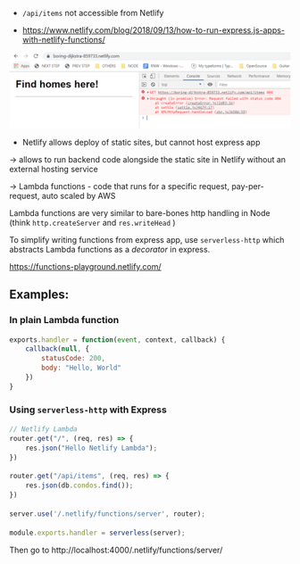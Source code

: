   + `/api/items` not accessible from Netlify 

  + https://www.netlify.com/blog/2018/09/13/how-to-run-express.js-apps-with-netlify-functions/

![](screens/2019-09-08-19-18-37.png)

* Netlify allows deploy of static sites, but cannot host express app

-> allows to run backend code alongside the static site in Netlify
without an external hosting service

-> Lambda functions - code that runs for a specific request, 
pay-per-request, auto scaled by AWS

Lambda functions are very similar to bare-bones http handling in Node (think `http.createServer` and `res.writeHead` )

To simplify writing functions from express app, use `serverless-http` 
which abstracts Lambda functions as a *decorator* in express.

https://functions-playground.netlify.com/

## Examples:

### In plain Lambda function

``` javascript
exports.handler = function(event, context, callback) {
    callback(null, {
        statusCode: 200,
        body: "Hello, World"
    })
}
```

### Using `serverless-http` with Express

``` javascript
// Netlify Lambda
router.get("/", (req, res) => {
    res.json("Hello Netlify Lambda");
})

router.get("/api/items", (req, res) => {
    res.json(db.condos.find());
})

server.use('/.netlify/functions/server', router);

module.exports.handler = serverless(server);
```

Then go to http://localhost:4000/.netlify/functions/server/

